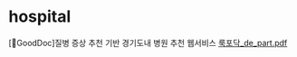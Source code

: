 # hospital
[🏥GoodDoc]질병 증상 추천 기반 경기도내 병원 추천 웹서비스
[룩포닥_de_part.pdf](https://github.com/kaylee125/hospital/files/10277063/_de_part.pdf)
